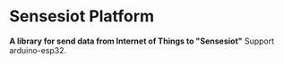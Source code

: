 # Sensesiot Platform

**A library for send data from Internet of Things to "Sensesiot"** Support arduino-esp32.
